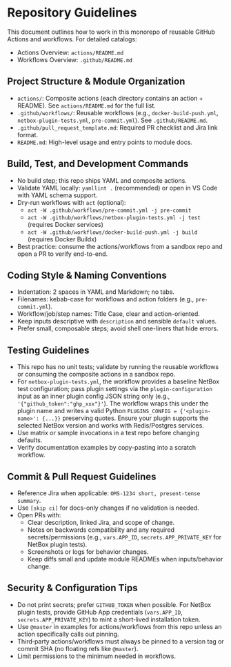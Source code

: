 # Repository Guidelines

This document outlines how to work in this monorepo of reusable GitHub Actions and workflows. For detailed catalogs:

- Actions Overview: `actions/README.md`
- Workflows Overview: `.github/README.md`

## Project Structure & Module Organization

- `actions/`: Composite actions (each directory contains an action + README). See `actions/README.md` for the full list.
- `.github/workflows/`: Reusable workflows (e.g., `docker-build-push.yml`, `netbox-plugin-tests.yml`, `pre-commit.yml`). See `.github/README.md`.
- `.github/pull_request_template.md`: Required PR checklist and Jira link format.
- `README.md`: High-level usage and entry points to module docs.

## Build, Test, and Development Commands

- No build step; this repo ships YAML and composite actions.
- Validate YAML locally: `yamllint .` (recommended) or open in VS Code with YAML schema support.
- Dry-run workflows with `act` (optional):
  - `act -W .github/workflows/pre-commit.yml -j pre-commit`
  - `act -W .github/workflows/netbox-plugin-tests.yml -j test` (requires Docker services)
  - `act -W .github/workflows/docker-build-push.yml -j build` (requires Docker Buildx)
- Best practice: consume the actions/workflows from a sandbox repo and open a PR to verify end-to-end.

## Coding Style & Naming Conventions

- Indentation: 2 spaces in YAML and Markdown; no tabs.
- Filenames: kebab-case for workflows and action folders (e.g., `pre-commit.yml`).
- Workflow/job/step names: Title Case, clear and action-oriented.
- Keep inputs descriptive with `description` and sensible `default` values.
- Prefer small, composable steps; avoid shell one-liners that hide errors.

## Testing Guidelines

- This repo has no unit tests; validate by running the reusable workflows or consuming the composite actions in a sandbox repo.
- For `netbox-plugin-tests.yml`, the workflow provides a baseline NetBox test configuration; pass plugin settings via the `plugin-configuration` input as an inner plugin config JSON string only (e.g., `'{"github_token":"ghp_xxx"}'`). The workflow wraps this under the plugin name and writes a valid Python `PLUGINS_CONFIG = {'<plugin-name>': {...}}` preserving quotes. Ensure your plugin supports the selected NetBox version and works with Redis/Postgres services.
- Use matrix or sample invocations in a test repo before changing defaults.
- Verify documentation examples by copy-pasting into a scratch workflow.

## Commit & Pull Request Guidelines

- Reference Jira when applicable: `OMS-1234 short, present-tense summary`.
- Use `[skip ci]` for docs-only changes if no validation is needed.
- Open PRs with:
  - Clear description, linked Jira, and scope of change.
  - Notes on backwards compatibility and any required secrets/permissions (e.g., `vars.APP_ID`, `secrets.APP_PRIVATE_KEY` for NetBox plugin tests).
  - Screenshots or logs for behavior changes.
  - Keep diffs small and update module READMEs when inputs/behavior change.

## Security & Configuration Tips

- Do not print secrets; prefer `GITHUB_TOKEN` when possible. For NetBox plugin tests, provide GitHub App credentials (`vars.APP_ID`, `secrets.APP_PRIVATE_KEY`) to mint a short‑lived installation token.
- Use `@master` in examples for actions/workflows from this repo unless an action specifically calls out pinning.
- Third‑party actions/workflows must always be pinned to a version tag or commit SHA (no floating refs like `@master`).
- Limit permissions to the minimum needed in workflows.
